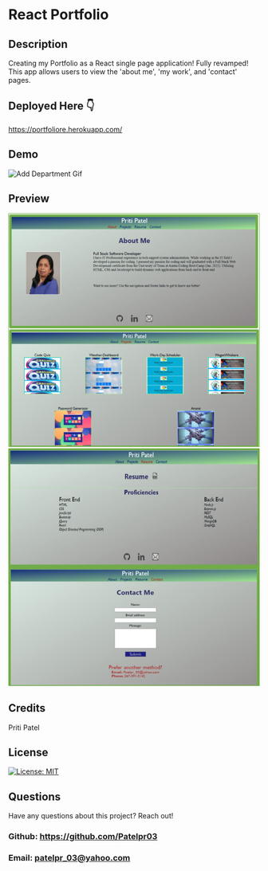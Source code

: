 # React Portfolio

## Description
Creating my Portfolio as a React single page application! Fully revamped! This app allows users to view the 'about me', 'my work', and 'contact' pages.

## Deployed Here 👇
https://portfoliore.herokuapp.com/

 
## Demo
![Add Department Gif](src/assets/images/screenshot1.gif)

## Preview
![screenshot](src/assets/images/demosc1.png)
![screenshot](src/assets/images/demo2.jpg)

## Credits

Priti Patel

## License

[![License: MIT](https://img.shields.io/badge/License-MIT-blue.svg)](https://opensource.org/licenses/MIT)

## Questions

Have any questions about this project? Reach out! <br>
### Github: https://github.com/Patelpr03 
### Email: patelpr_03@yahoo.com

